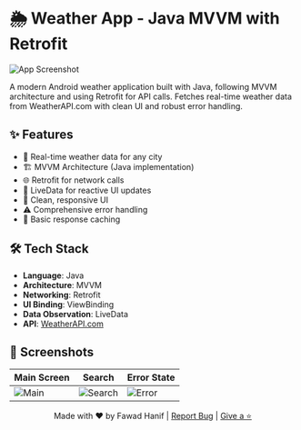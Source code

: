 # 🌦️ Weather App - Java MVVM with Retrofit

![App Screenshot](https://i.imgur.com/JZkQl7P.png) 

A modern Android weather application built with Java, following MVVM architecture and using Retrofit for API calls. Fetches real-time weather data from WeatherAPI.com with clean UI and robust error handling.

## ✨ Features

- 📱 Real-time weather data for any city
- 🏗️ MVVM Architecture (Java implementation)
- 🌐 Retrofit for network calls
- 🔄 LiveData for reactive UI updates
- 🎨 Clean, responsive UI
- ⚠️ Comprehensive error handling
- 💾 Basic response caching

## 🛠️ Tech Stack

- **Language**: Java
- **Architecture**: MVVM
- **Networking**: Retrofit
- **UI Binding**: ViewBinding
- **Data Observation**: LiveData
- **API**: [WeatherAPI.com](https://www.weatherapi.com/)

## 📸 Screenshots

| Main Screen | Search | Error State |
|-------------|--------|-------------|
| ![Main](https://i.imgur.com/main.jpg) | ![Search](https://i.imgur.com/search.jpg) | ![Error](https://i.imgur.com/error.jpg) |



<p align="center"> Made with ❤️ by Fawad Hanif | <a href="https://github.com/Software2004/EzyWeather/issues">Report Bug</a> | <a href="https://github.com/Software2004/EzyWeather/stargazers">Give a ⭐</a> </p>
